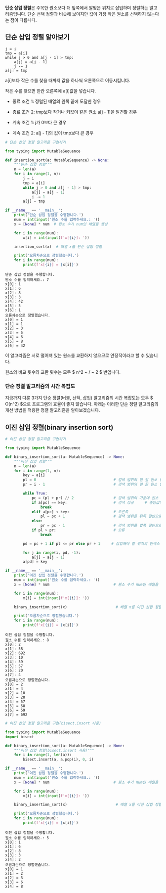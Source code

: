 **단순 삽입 정렬**은 주목한 원소보다 더 앞쪽에서 알맞은 위치로 삽입하며 정렬하는 알고리즘입니다. 단순 선택 정렬과 비슷해 보이지만
값이 가장 작은 원소를 선택하지 않는다는 점이 다릅니다.

## 단순 삽입 정렬 알아보기

```
j = i
tmp = a[i]
while j > 0 and a[j - 1] > tmp:
    a[j] = a[j - 1]
    j -= 1
a[j] = tmp
```

a[i]보다 작은 수를 찾을 때까지 값을 하나씩 오른쪽으로 이동시킵니다.

작은 수를 찾으면 한칸 오른쪽에 a[i]값을 넣습니다.

- 종료 조건 1: 정렬된 배열의 왼쪽 끝에 도달한 경우
  
- 종료 조건 2: tmp보다 작거나 키값이 같은 원소 a[j - 1]을 발견할 경우
  
- 계속 조건 1: j가 0보다 큰 경우
  
- 계속 조건 2: a[j - 1]의 값이 tmp보다 큰 경우
  

```python
# 단순 삽입 정렬 알고리즘 구현하기

from typing import MutableSequence

def insertion_sort(a: MutableSequence) -> None:
    """단순 삽입 정렬"""
    n = len(a)
    for i in range(1, n):
        j = i
        tmp = a[i]
        while j > 0 and a[j - 1] > tmp:
            a[j] = a[j - 1]
            j -= 1
        a[j] = tmp

if __name__ == '__main__':
    print('단순 삽입 정렬을 수행합니다.')
    num = int(input('원소 수를 입력하세요.: '))
    x = [None] * num  # 원소 수가 num인 배열을 생성

    for i in range(num):
        x[i] = int(input(f'x[{i}]: '))

    insertion_sort(x)  # 배열 x를 단순 삽입 정렬

    print('오름차순으로 정렬했습니다.')
    for i in range(num):
        print(f'x[{i}] = {x[i]}')
```

```
단순 삽입 정렬을 수행합니다.
원소 수를 입력하세요.: 7
x[0]: 1
x[1]: 6
x[2]: 8
x[3]: 3
x[4]: 42
x[5]: 5
x[6]: 1
오름차순으로 정렬했습니다.
x[0] = 1
x[1] = 1
x[2] = 3
x[3] = 5
x[4] = 6
x[5] = 8
x[6] = 42
```

이 알고리즘은 서로 떨어져 있는 원소를 교환하지 않으므로 안정적이라고 할 수 있습니다.

원소의 비교 횟수와 교환 횟수는 모두 $ n^2 ~ / ~ 2 $ 번입니다.

### 단순 정렬 알고리즘의 시간 복잡도

지금까지 다룬 3가지 단순 정렬(버블, 선택, 삽입) 알고리즘의 시간 복잡도는 모두 $ O(n^2) $으로 프로그램의 효율이 좋지 않습니다.
아래는 이러한 단순 정렬 알고리즘의 개선 방법을 적용한 정렬 알고리즘을 알아보겠습니다.

## 이진 삽입 정렬(binary insertion sort)

```python
# 이진 삽입 정렬 알고리즘 구현하기

from typing import MutableSequence

def binary_insertion_sort(a: MutableSequence) -> None:
    """이진 삽입 정렬"""
    n = len(a)
    for i in range(1, n):
        key = a[i]
        pl = 0                                   # 검색 범위의 맨 앞 원소 인덱스
        pr = i - 1                               # 검색 범위의 맨 끝 원소 인덱스

        while True:
            pc = (pl + pr) // 2                  # 검색 범위의 가운데 원소 인덱스
            if a[pc] == key:                     # 검색 성공     # 중앙값이면 검색 끝
                break
            elif a[pc] < key:                    # 오른쪽
                pl = pc + 1                      # 검색 범위를 뒤쪽 절반으로 좁힘
            else:     
                pr = pc - 1                      # 검색 범위를 앞쪽 절반으로 좁힘   # 왼쪽
            if pl > pr:                          # 오류 
                break

        pd = pc + 1 if pl <= pr else pr + 1     # 삽입해야 할 위치의 인덱스

        for j in range(i, pd, -1):
            a[j] = a[j - 1]
        a[pd] = key

if __name__ == '__main__':
    print('이진 삽입 정렬을 수행합니다.')
    num = int(input('원소 수를 입력하세요.: '))
    x = [None] * num                             # 원소 수가 num인 배열을 생성

    for i in range(num):
        x[i] = int(input(f'x[{i}]: '))

    binary_insertion_sort(x)                      # 배열 x를 이진 삽입 정렬

    print('오름차순으로 정렬했습니다.')
    for i in range(num):
        print(f'x[{i}] = {x[i]}')
```

```
이진 삽입 정렬을 수행합니다.
원소 수를 입력하세요.: 8
x[0]: 2
x[1]: 58
x[2]: 692
x[3]: 10
x[4]: 59
x[5]: 57
x[6]: 20
x[7]: 4
오름차순으로 정렬했습니다.
x[0] = 2
x[1] = 4
x[2] = 10
x[3] = 20
x[4] = 57
x[5] = 58
x[6] = 59
x[7] = 692
```

```python
# 이진 삽입 정렬 알고리즘 구현(bisect.insort 사용)

from typing import MutableSequence
import bisect

def binary_insertion_sort(a: MutableSequence) -> None:
    """이진 삽입 정렬(bisect.insort 사용)"""
    for i in range(1, len(a)):
        bisect.insort(a, a.pop(i), 0, i)

if __name__ == '__main__':
    print('이진 삽입 정렬을 수행합니다.')
    num = int(input('원소 수를 입력하세요.: '))
    x = [None] * num                             # 원소 수가 num인 배열을 생성

    for i in range(num):
        x[i] = int(input(f'x[{i}]: '))

    binary_insertion_sort(x)                      # 배열 x를 이진 삽입 정렬

    print('오름차순으로 정렬했습니다.')
    for i in range(num):
        print(f'x[{i}] = {x[i]}')
```

```
이진 삽입 정렬을 수행합니다.
원소 수를 입력하세요.: 5
x[0]: 1
x[1]: 6
x[2]: 8
x[3]: 3
x[4]: 2
오름차순으로 정렬했습니다.
x[0] = 1
x[1] = 2
x[2] = 3
x[3] = 6
x[4] = 8
```
